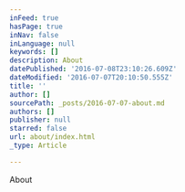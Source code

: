 ```yaml
---
inFeed: true
hasPage: true
inNav: false
inLanguage: null
keywords: []
description: About
datePublished: '2016-07-08T23:10:26.609Z'
dateModified: '2016-07-07T20:10:50.555Z'
title: ''
author: []
sourcePath: _posts/2016-07-07-about.md
authors: []
publisher: null
starred: false
url: about/index.html
_type: Article

---
```

About